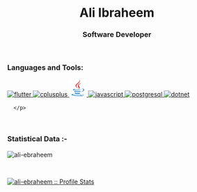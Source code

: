 <h1 align="center">Ali Ibraheem</h1>
<h3 align="center">Software Developer </h3>





<br>

<h3 align="left">Languages and Tools:</h3>
<p align="left"> 
     <a href="https://docs.flutter.dev/" target="_blank" rel="noreferrer"> <img
      src="https://cdn-images-1.medium.com/max/1200/1*5-aoK8IBmXve5whBQM90GA.png" alt="flutter"
      width="40" height="40" /> </a>
    <a href="https://dart.dev" target="_blank" rel="noreferrer">
    <img src="https://dart.dev/assets/img/logo/logo-white-text.svg"
      alt="cplusplus" width="40" height="40" /> </a>  <a href="https://www.java.com" target="_blank" rel="noreferrer"> <img
      src="https://raw.githubusercontent.com/devicons/devicon/master/icons/java/java-original.svg" alt="java" width="40"
      height="40" /> </a> <a href="https://laravel.com/" target="_blank"
    rel="noreferrer"> <img
      src="https://laravel.com/img/logomark.min.svg"
      alt="javascript" width="40" height="40" /> </a>  <a href="https://www.postgresql.org/" target="_blank" rel="noreferrer"> <img
      src="https://www.postgresql.org/media/img/about/press/elephant.png"
      alt="postgresql" width="40" height="40" /> </a> </a>  <a href="https://dotnet.microsoft.com/en-us/apps/aspnet" target="_blank" rel="noreferrer"> <img
      src="https://learn.microsoft.com/en-us/dotnet/media/dotnet-logo.png" alt="dotnet"
      width="40" height="40" /> </a>
     
      </p>


<br>

<h3>Statistical Data :-</h3>
<p><img align="center"
    src="https://github-readme-stats.vercel.app/api/top-langs?username=ali-ebraheem&show_icons=true&locale=en&bg_color=0d1117&text_color=ffffff&layout=compact"
    alt="ali-ebraheem" 
    bg_color=#808080/></p>

<br>


<p>
    <a href="https://github.com/ali-ebraheem"><img src="https://github-readme-stats.vercel.app/api?username=ali-ebraheem&bg_color=0d1117&icon_color=686868&title_color=57c7ff&text_color=ffffff&custom_title=My+Github+Stats" alt="ali-ebraheem :: Profile Stats" /></a>
</p>

<br>

